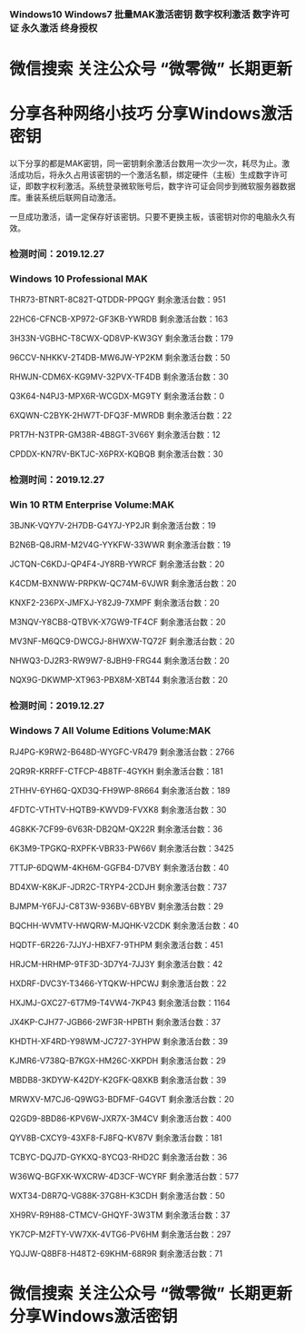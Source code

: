### Windows10 Windows7 批量MAK激活密钥 数字权利激活 数字许可证 永久激活 终身授权

# 微信搜索 关注公众号 “微零微” 长期更新

# 分享各种网络小技巧 分享Windows激活密钥

以下分享的都是MAK密钥，同一密钥剩余激活台数用一次少一次，耗尽为止。激活成功后，将永久占用该密钥的一个激活名额，绑定硬件（主板）生成数字许可证，即数字权利激活。系统登录微软账号后，数字许可证会同步到微软服务器数据库。重装系统后联网自动激活。

一旦成功激活，请一定保存好该密钥。只要不更换主板，该密钥对你的电脑永久有效。

### 检测时间：2019.12.27

### Windows 10 Professional MAK

THR73-BTNRT-8C82T-QTDDR-PPQGY
剩余激活台数：951

22HC6-CFNCB-XP972-GF3KB-YWRDB
剩余激活台数：163

3H33N-VGBHC-T8CWX-QD8VP-KW3GY
剩余激活台数：179

96CCV-NHKKV-2T4DB-MW6JW-YP2KM
剩余激活台数：50

RHWJN-CDM6X-KG9MV-32PVX-TF4DB
剩余激活台数：30

Q3K64-N4PJ3-MPX6R-WCGDX-MG9TY
剩余激活台数：0

6XQWN-C2BYK-2HW7T-DFQ3F-MWRDB
剩余激活台数：22

PRT7H-N3TPR-GM38R-4B8GT-3V66Y
剩余激活台数：12

CPDDX-KN7RV-BKTJC-X6PRX-KQBQB
剩余激活台数：30

### 检测时间：2019.12.27

### Win 10 RTM Enterprise Volume:MAK

3BJNK-VQY7V-2H7DB-G4Y7J-YP2JR
剩余激活台数：19

B2N6B-Q8JRM-M2V4G-YYKFW-33WWR
剩余激活台数：19

JCTQN-C6KDJ-QP4F4-JY8RB-YWRCF
剩余激活台数：20

K4CDM-BXNWW-PRPKW-QC74M-6VJWR
剩余激活台数：20

KNXF2-236PX-JMFXJ-Y82J9-7XMPF
剩余激活台数：20

M3NQV-Y8CB8-QTBVK-X7GW9-TF4CF
剩余激活台数：20

MV3NF-M6QC9-DWCGJ-8HWXW-TQ72F
剩余激活台数：20

NHWQ3-DJ2R3-RW9W7-8JBH9-FRG44
剩余激活台数：20

NQX9G-DKWMP-XT963-PBX8M-XBT44
剩余激活台数：20

### 检测时间：2019.12.27

### Windows 7 All Volume Editions Volume:MAK

RJ4PG-K9RW2-B648D-WYGFC-VR479 
剩余激活台数：2766

2QR9R-KRRFF-CTFCP-4B8TF-4GYKH 
剩余激活台数：181

2THHV-6YH6Q-QXD3Q-FH9WP-8R664 
剩余激活台数：189

4FDTC-VTHTV-HQTB9-KWVD9-FVXK8 
剩余激活台数：30

4G8KK-7CF99-6V63R-DB2QM-QX22R 
剩余激活台数：36

6K3M9-TPGKQ-RXPFK-VBR33-PW66V 
剩余激活台数：3425

7TTJP-6DQWM-4KH6M-GGFB4-D7VBY 
剩余激活台数：40

BD4XW-K8KJF-JDR2C-TRYP4-2CDJH 
剩余激活台数：737

BJMPM-Y6FJJ-C8T3W-936BV-6BYBV 
剩余激活台数：29

BQCHH-WVMTV-HWQRW-MJQHK-V2CDK 
剩余激活台数：40

HQDTF-6R226-7JJYJ-HBXF7-9THPM 
剩余激活台数：451

HRJCM-HRHMP-9TF3D-3D7Y4-7JJ3Y 
剩余激活台数：42

HXDRF-DVC3Y-T3466-YTQKW-HPCWJ 
剩余激活台数：22

HXJMJ-GXC27-6T7M9-T4VW4-7KP43 
剩余激活台数：1164

JX4KP-CJH77-JGB66-2WF3R-HPBTH 
剩余激活台数：37

KHDTH-XF4RD-Y98WM-JC727-3YHPW 
剩余激活台数：39

KJMR6-V738Q-B7KGX-HM26C-XKPDH 
剩余激活台数：29

MBDB8-3KDYW-K42DY-K2GFK-Q8XKB 
剩余激活台数：39

MRWXV-M7CJ6-Q9WG3-BDFMF-G4GVT 
剩余激活台数：20

Q2GD9-8BD86-KPV6W-JXR7X-3M4CV 
剩余激活台数：400

QYV8B-CXCY9-43XF8-FJ8FQ-KV87V 
剩余激活台数：181

TCBYC-DQJ7D-GYKXQ-8YCQ3-RHD2C 
剩余激活台数：36

W36WQ-BGFXK-WXCRW-4D3CF-WCYRF 
剩余激活台数：577

WXT34-D8R7Q-VG88K-37G8H-K3CDH 
剩余激活台数：50

XH9RV-R9H88-CTMCV-GHQYF-3W3TM 
剩余激活台数：37

YK7CP-M2FTY-VW7XK-4VTG6-PV6HM 
剩余激活台数：297

YQJJW-Q8BF8-H48T2-69KHM-68R9R 
剩余激活台数：71

# 微信搜索 关注公众号 “微零微” 长期更新 分享Windows激活密钥 
